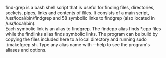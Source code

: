 find-grep is a bash shell script that is useful for finding files, directories, sockets, pipes, links and contents of files.
It consists of a main script, /usr/local/bin/findgrep and 58 symbolic links to findgrep (also located in /usr/local/bin).  
Each symbolic link is an alias to findgrep.  The findcpp alias finds *.cpp files while the findlinks alias finds symbolic links.
The program can be build by copying the files included here to a local directory and running sudo ./makefgrep.sh.  Type any
alias name with --help to see the program's aliases and options.

